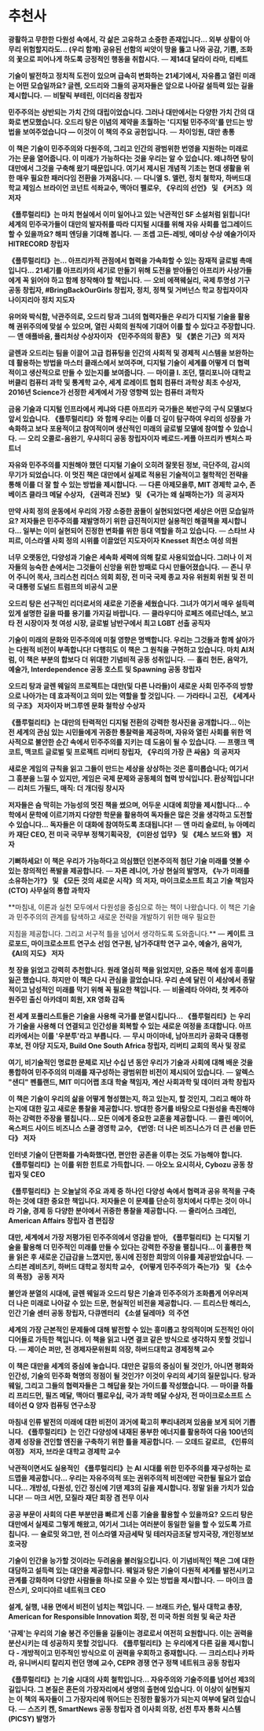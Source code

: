 # 추천사
>
>

**광활하고 무한한 다원성 속에서, 각 삶은 고유하고 소중한 존재입니다... 외부 상황이 아무리 위험할지라도... (우리 함께) 공유된 선함의 씨앗이 땅을 뚫고 나와 공감, 기쁨, 조화의 꽃으로 피어나게 하도록 긍정적인 행동을 취합시다.**
— **제14대 달라이 라마, 티베트**

**기술이 발전하고 정치적 도전이 있으며 급속히 변화하는 21세기에서, 자유롭고 열린 미래는 어떤 모습일까요? 글렌, 오드리와 그들의 공저자들은 앞으로 나아갈 설득력 있는 길을 제시합니다.**
— **비탈릭 부테린, 이더리움 창립자**

**민주주의는 상반되는 가치 간의 대립이었습니다. 그러나 대만에서는 다양한 가치 간의 대화로 변모했습니다. 오드리 탕은 이념의 제약을 초월하는 '디지털 민주주의'를 만드는 방법을 보여주었습니다 — 이것이 이 책의 주요 공헌입니다.**
— **차이잉원, 대만 총통**

**이 책은 기술이 민주주의와 다원주의, 그리고 인간의 광범위한 번영을 지원하는 미래로 가는 문을 열어줍니다. 이 미래가 가능하다는 것을 우리는 알 수 있습니다. 왜냐하면 탕이 대만에서 그것을 구축해 왔기 때문입니다. 여기서 제시된 개념적 기초는 현대 생활을 위한 매우 필요한 패러다임 전환을 가져옵니다.**
— **다니엘 S. 앨런, 정치 철학자, 하버드대학교 제임스 브라이언 코넌트 석좌교수, 맥아더 펠로우, 《우리의 선언》 및 《커즈》의 저자**

**《플루럴리티》는 마치 현실에서 이미 일어나고 있는 낙관적인 SF 소설처럼 읽힙니다! 세계의 민주국가들이 대만의 발자취를 따라 디지털 시대를 위해 자유 사회를 업그레이드할 수 있을까요? 해피 엔딩을 기대해 봅니다.**
— **조셉 고든-레빗, 에미상 수상 예술가이자 HITRECORD 창립자**

**《플루럴리티》는... 아프리카적 관점에서 협력을 가속화할 수 있는 잠재적 글로벌 촉매입니다... 21세기를 아프리카의 세기로 만들기 위해 도전을 받아들인 아프리카 사상가들에게 꼭 읽어야 하고 함께 창작해야 할 책입니다.**
— **오비 에젹웨실리, 국제 투명성 기구 공동 창립자, #BringBackOurGirls 창립자, 정치, 정책 및 거버넌스 학교 창립자이자 나이지리아 정치 지도자**

**유머와 박식함, 낙관주의로, 오드리 탕과 그녀의 협력자들은 우리가 디지털 기술을 활용해 권위주의에 맞설 수 있으며, 열린 사회의 원칙에 기대어 이를 할 수 있다고 주장합니다.**
— **앤 애플바움, 퓰리처상 수상자이자 《민주주의의 황혼》 및 《붉은 기근》의 저자**

**글렌과 오드리는 팀을 이끌어 고급 컴퓨팅을 인간의 사회적 및 경제적 시스템을 보완하는 데 활용하는 방법을 마스터 클래스에서 보여주며, 디지털 기술이 세계를 어떻게 더 협력적이고 생산적으로 만들 수 있는지를 보여줍니다.**
— **마이클 I. 조던, 캘리포니아 대학교 버클리 컴퓨터 과학 및 통계학 교수, 세계 로레이트 협회 컴퓨터 과학상 최초 수상자, 2016년 Science가 선정한 세계에서 가장 영향력 있는 컴퓨터 과학자**

**금융 기술과 디지털 인프라에서 케냐와 다른 아프리카 국가들은 북반구의 구식 모델보다 앞서 있습니다. 《플루럴리티》와 함께 우리는 이를 더 깊이 탐구하여 우리의 성장을 가속화하고 보다 포용적이고 참여적이며 생산적인 미래의 글로벌 모델에 참여할 수 있습니다.**
— **오리 오콜로-음완기, 우샤히디 공동 창립자이자 베로드-케플 아프리카 벤처스 파트너**

**자유와 민주주의를 지원해야 했던 디지털 기술이 오히려 잘못된 정보, 극단주의, 감시의 무기가 되었습니다. 이 멋진 책은 대만에서 실제로 적용된 기술적이고 철학적인 전략을 통해 이를 더 잘 할 수 있는 방법을 제시합니다.**
— **다론 아제모을루, MIT 경제학 교수, 존 베이츠 클라크 메달 수상자, 《권력과 진보》 및 《국가는 왜 실패하는가》의 공저자**

**만약 사회 정의 운동에서 우리의 가장 소중한 꿈들이 실현되었다면 세상은 어떤 모습일까요? 저자들은 민주주의를 재발명하기 위한 급진적이지만 실용적인 해결책을 제시합니다... 일부는 이미 실현되어 진정한 변화를 위한 등대 역할을 하고 있습니다.**
— **스타브 샤피르, 이스라엘 사회 정의 시위를 이끌었던 지도자이자 Knesset 최연소 여성 의원**

**너무 오랫동안, 다양성과 기술은 세속화 세력에 의해 칼로 사용되었습니다. 그러나 이 저자들의 능숙한 손에서는 그것들이 신앙을 위한 방패로 다시 만들어졌습니다.**
— **존니 무어 주니어 목사, 크리스천 리더스 의회 회장, 전 미국 국제 종교 자유 위원회 위원 및 전 미국 대통령 도널드 트럼프의 비공식 고문**

**오드리 탕은 선구적인 리더로서의 새로운 기준을 세웠습니다. 그녀가 여기서 매우 설득력 있게 설명한 길을 따를 용기를 가지길 바랍니다.**
— **클라우디아 로페즈 에르난데스, 보고타 전 시장이자 첫 여성 시장, 글로벌 남반구에서 최고 LGBT 선출 공직자**

**기술이 미래의 문화와 민주주의에 미칠 영향은 명백합니다. 우리는 그것들과 함께 살아가는 다원적 비전이 부족합니다! 다행히도 이 책은 그 원칙을 구현하고 있습니다. 마치 AI처럼, 이 책은 부분의 합보다 더 위대한 기념비적 공동 성취입니다.**
— **홀리 헌든, 음악가, 예술가, Interdependence 공동 호스트 및 Spawning 공동 창립자**

**오드리 탕과 글렌 웨일의 프로젝트는 대만(및 다른 나라들)이 새로운 사회 민주주의 방향으로 나아가는 데 효과적이고 의미 있는 역할을 할 것입니다.**
— **가라타니 고진, 《세계사의 구조》 저자이자 버그루엔 문화 철학상 수상자**

**《플루럴리티》는 대만의 탄력적인 디지털 전환의 강력한 청사진을 공개합니다... 이는 전 세계의 관심 있는 시민들에게 귀중한 통찰력을 제공하며, 자유와 열린 사회를 위한 역사적으로 불안한 순간 속에서 민주주의를 지키는 데 도움이 될 수 있습니다.**
— **프랭크 맥코트, 맥코트 글로벌 및 프로젝트 리버티 창립자, 《우리의 가장 큰 싸움》의 공저자**

**새로운 게임의 규칙을 읽고 그들이 만드는 세상을 상상하는 것은 흥미롭습니다; 여기서 그 흥분을 느낄 수 있지만, 게임은 국제 문제와 공동체의 협력 방식입니다. 환상적입니다!**
— **리처드 가필드, 매직: 더 개더링 창시자**

**저자들은 숨 막히는 가능성의 멋진 책을 썼으며, 어두운 시대에 희망을 제시합니다... 수학에서 문학에 이르기까지 다양한 학문을 활용하여 독자들은 많은 것을 생각하고 도전할 수 있습니다... 독자들은 이 대화에 참여하도록 초대됩니다!**
— **앤 마리 슬로터, 뉴 아메리카 재단 CEO, 전 미국 국무부 정책기획국장, 《미완성 업무》 및 《체스 보드와 웹》 저자**

**기뻐하세요! 이 책은 우리가 가능하다고 의심했던 인본주의적 첨단 기술 미래를 엿볼 수 있는 창의적인 폭발을 제공합니다.**
— **자론 레니어, 가상 현실의 발명자, 《누가 미래를 소유하는가?》 및 《모든 것의 새로운 시작》의 저자, 마이크로소프트 최고 기술 책임자(CTO) 사무실의 통합 과학자**

**마침내, 이론과 실천 모두에서 다원성을 중심으로 하는 책이 나왔습니다. 이 책은 기술과 민주주의의 관계를 탐색하고 새로운 전략을 개발하기 위한 매우 필요한

 지침을 제공합니다. 그리고 서구적 틀을 넘어서 생각하도록 도와줍니다.**
— **케이트 크로포드, 마이크로소프트 연구소 선임 연구원, 남가주대학 연구 교수, 예술가, 음악가, 《AI의 지도》 저자**

**첫 장을 읽었고 강력히 추천합니다. 원래 열심히 책을 읽었지만, 요즘은 책에 쉽게 흥미를 잃곤 했습니다. 하지만 이 책은 다시 관심을 끌었습니다. 우리 손에 달린 이 세상에서 종말적이고 남성적인 미래를 막기 위해 꼭 필요한 책입니다.**
— **비올레타 아야라, 첫 케추아 원주민 출신 아카데미 회원, XR 영화 감독**

**전 세계 포퓰리스트들은 기술을 사용해 국가를 분열시킵니다... 《플루럴리티》는 우리가 기술을 사용해 더 연결되고 인간성을 회복할 수 있는 새로운 여정을 초대합니다. 아프리카에서는 이를 '우분투'라고 부릅니다.**
— **무시 마이마네, 남아프리카 공화국 대통령 후보, 전 야당 지도자, Build One South Africa 창립자, 리버티 교회의 목사 및 장로**

**여기, 비기술적인 명료한 문체로 지난 수십 년 동안 우리가 기술과 사회에 대해 배운 것을 통합하여 민주주의의 미래를 재구성하는 광범위한 비전이 제시되어 있습니다.**
— **알렉스 "샌디" 펜틀랜드, MIT 미디어랩 초대 학술 책임자, 계산 사회과학 및 데이터 과학 창립자**

**이 책은 기술이 우리의 삶을 어떻게 형성했는지, 하고 있는지, 할 것인지, 그리고 해야 하는지에 대한 깊고 새로운 통찰을 제공합니다. 방대한 증거를 바탕으로 다원성을 촉진해야 하는 강력한 주장을 펼칩니다... 모든 이에게 중요한 교훈을 제공합니다.**
— **콜린 메이어, 옥스퍼드 사이드 비즈니스 스쿨 경영학 교수, 《번영: 더 나은 비즈니스가 더 큰 선을 만든다》 저자**

**인터넷 기술이 단편화를 가속화했다면, 편안한 공존을 이루는 것도 가능해야 합니다. 《플루럴리티》는 이를 위한 힌트로 가득합니다.**
— **아오노 요시히사, Cybozu 공동 창립자 및 CEO**

**《플루럴리티》는 오늘날의 주요 과제 중 하나인 다양성 속에서 협력과 공유 목적을 구축하는 것에 대한 중요한 책입니다. 저자들은 이 문제를 단순히 정치에서 다루는 것이 아니라 기술, 경제 등 다양한 분야에서 귀중한 통찰을 제공합니다.**
— **줄리어스 크레인, American Affairs 창립자 겸 편집장**

**대만, 세계에서 가장 저평가된 민주주의에서 영감을 받아, 《플루럴리티》는 디지털 기술을 활용해 더 민주적인 미래를 만들 수 있다는 강력한 주장을 펼칩니다... 이 훌륭한 책을 읽은 후 새로운 긴급감을 느꼈지만, 동시에 진정한 희망의 이유를 제공받았습니다.**
— **스티븐 레비츠키, 하버드 대학교 정치학 교수, 《어떻게 민주주의가 죽는가》 및 《소수의 폭정》 공동 저자**

**불안과 분열의 시대에, 글렌 웨일과 오드리 탕은 기술과 민주주의가 조화롭게 어우러져 더 나은 미래로 나아갈 수 있는 드문, 현실적인 비전을 제공합니다.**
— **트리스탄 해리스, 인간 기술 센터 공동 창립자, 다큐멘터리 《소셜 딜레마》의 주연**

**세계의 가장 근본적인 문제들에 대해 발전할 수 있는 흥미롭고 창의적이며 도전적인 아이디어들로 가득한 책입니다. 이 책을 읽고 나면 결코 같은 방식으로 생각하지 못할 것입니다.**
— **제이슨 퍼만, 전 경제자문위원회 의장, 하버드대학교 경제정책 교수**

**이 책은 대만을 세계의 중심에 놓습니다. 대만은 갈등의 중심이 될 것인가, 아니면 평화와 인간성, 기술의 민주화 혁명의 정점이 될 것인가? 이것이 우리의 세기의 질문입니다. 탕과 웨일, 그리고 그들의 협력자들은 그 해답을 찾는 가이드를 작성했습니다.**
— **마이클 하틀리 프리드먼, 필즈 메달, 맥아더 펠로우십, 국가 과학 메달 수상자, 전 마이크로소프트 스테이션 Q 양자 컴퓨팅 연구소장**

**마침내 인류 발전의 미래에 대한 비전이 과거에 확고히 뿌리내려져 있음을 보게 되어 기쁩니다. 《플루럴리티》는 인간 다양성에 내재된 풍부한 에너지를 활용하여 다음 100년의 경제 성장을 견인할 엔진을 구축하기 위한 틀을 제공합니다.**
— **오데드 갈로르, 《인류의 여정》 저자, 브라운 대학교 경제학 교수**

**낙관적이면서도 실용적인 《플루럴리티》는 AI 시대를 위한 민주주의를 재구성하는 로드맵을 제공합니다... 우리는 자유주의적 또는 권위주의적 비전에만 국한될 필요가 없습니다... 개방성, 다원성, 인간 정신에 기댄 제3의 길을 제시합니다. 정말 읽을 가치가 있습니다!**
— **마크 서먼, 모질라 재단 회장 겸 전무 이사**

**공공 부문이 사회의 다른 부분만큼 빠르게 신흥 기술을 활용할 수 있을까요? 오드리 탕은 대만에서 실제로 그렇게 해왔고, 여기서 그녀는 여러분이 동일한 일을 할 수 있도록 가르칩니다.**
— **슐로밋 와그만, 전 이스라엘 자금세탁 및 테러자금조달 방지국장, 개인정보보호국장**

**기술이 인간을 능가할 것이라는 두려움을 불러일으킵니다. 이 기념비적인 책은 그에 대한 대담하고 설득력 있는 대안을 제공합니다. 웨일과 탕은 기술이 다원적 세계를 발전시키고 관계를 강화하며 다양한 사람들을 하나로 모을 수 있는 방법을 제시합니다.**
— **마이크 쿱잔스키, 오미디야르 네트워크 CEO**

**설계, 실행, 내용 면에서 비전이 넘치는 책입니다.**
— **브래드 카슨, 털사 대학교 총장, American for Responsible Innovation 회장, 전 미국 하원 의원 및 육군 차관**

**'규제'는 우리의 기술 봉건 주인들을 길들이는 경로로서 여전히 요원합니다. 이는 권력을 분산시키는 데 성공하지 못할 것입니다. 《플루럴리티》는 우리에게 다른 길을 제시합니다 - 개방적이고 민주적인 방식으로 이 권력을 우회하고 중재합니다.**
— **크리스티나 카파라, 유니버시티 칼리지 런던 명예 교수, CEPR 경쟁 연구 정책 네트워크 공동 창립자**

**《플루럴리티》는 기술 시대의 사회 철학입니다... 자유주의와 기술주의를 넘어선 제3의 길입니다. 그 본질은 혼돈의 가장자리에서 생명의 출현에 있습니다. 이 이상이 실현될지는 이 책의 독자들이 그 가장자리에 뛰어드는 진정한 활동가가 되는지 여부에 달려 있습니다.**
— **스즈키 켄, SmartNews 공동 창립자 겸 이사회 의장, 선전 투자 통화 시스템(PICSY) 발명가**
